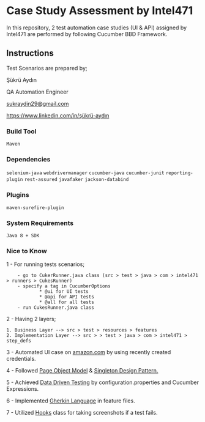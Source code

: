 # Case Study Assessment by Intel471

In this repository, 2 test automation case studies (UI & API) assigned by Intel471 are performed by following Cucumber BBD Framework.  

## Instructions
Test Scenarios are prepared by;

Şükrü Aydın

QA Automation Engineer

sukraydin29@gmail.com

https://www.linkedin.com/in/şükrü-aydın

### Build Tool
```Maven```

### Dependencies
```selenium-java```
```webdrivermanager```
```cucumber-java```
```cucumber-junit```
```reporting-plugin```
```rest-assured```
```javafaker```
```jackson-databind```

### Plugins
```maven-surefire-plugin```

### System Requirements
```Java 8 + SDK```

### Nice to Know
1 - For running tests scenarios;

        - go to CukerRunner.java class (src > test > java > com > intel471 > runners > CukesRunner)
        - specify a tag in CucumberOptions
                * @ui for UI tests
                * @api for API tests
                * @all for all tests
        - run CukesRunner.java class
    
2 - Having 2 layers;

    1. Business Layer --> src > test > resources > features
    2. Implementation Layer --> src > > test > java > com > intel471 > step_defs
3 - Automated UI case on <ins>amazon.com</ins> by using recently created credentials.

4 - Followed  <ins>Page Object Model</ins> & <ins>Singleton Design Pattern.</ins>

5 - Achieved <ins>Data Driven Testing</ins> by configuration.properties and Cucumber Expressions.

6 - Implemented <ins>Gherkin Language</ins> in feature files.

7 - Utilized <ins>Hooks</ins> class for taking screenshots if a test fails.


